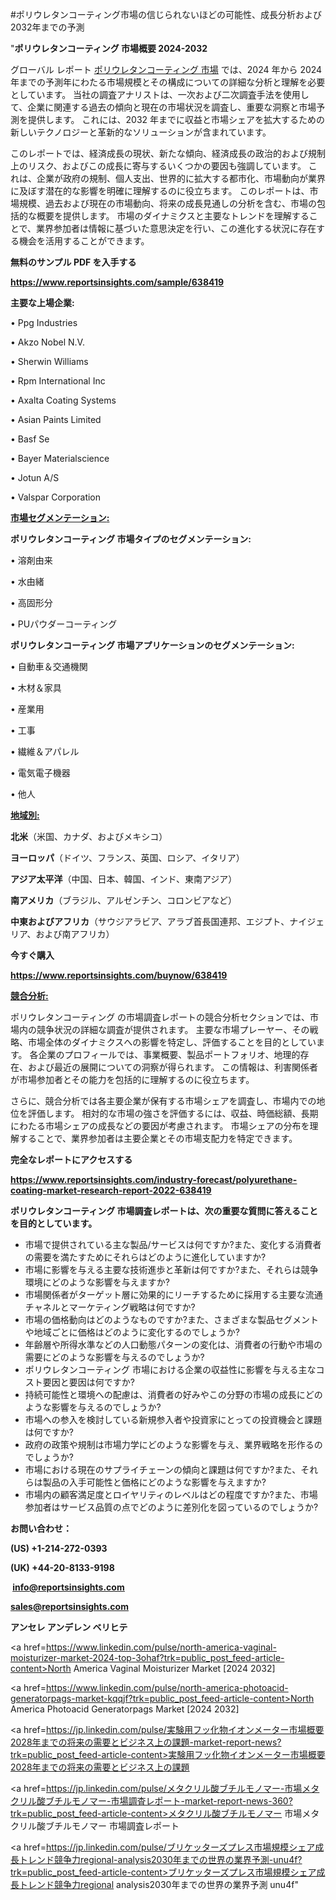 #ポリウレタンコーティング市場の信じられないほどの可能性、成長分析および2032年までの予測

"<strong>ポリウレタンコーティング 市場概要 2024-2032</strong>

グローバル レポート <a href=https://www.reportsinsights.com/sample/638419>ポリウレタンコーティング 市場</a> では、2024 年から 2024 年までの予測年にわたる市場規模とその構成についての詳細な分析と理解を必要としています。 当社の調査アナリストは、一次および二次調査手法を使用して、企業に関連する過去の傾向と現在の市場状況を調査し、重要な洞察と市場予測を提供します。 これには、2032 年までに収益と市場シェアを拡大​​するための新しいテクノロジーと革新的なソリューションが含まれています。

このレポートでは、経済成長の現状、新たな傾向、経済成長の政治的および規制上のリスク、およびこの成長に寄与するいくつかの要因も強調しています。 これは、企業が政府の規制、個人支出、世界的に拡大する都市化、市場動向が業界に及ぼす潜在的な影響を明確に理解するのに役立ちます。 このレポートは、市場規模、過去および現在の市場動向、将来の成長見通しの分析を含む、市場の包括的な概要を提供します。 市場のダイナミクスと主要なトレンドを理解することで、業界参加者は情報に基づいた意思決定を行い、この進化する状況に存在する機会を活用することができます。

<strong><b>無料のサンプル PDF を入手する</b></strong>

<a href=https://www.reportsinsights.com/sample/638419><strong><u>https://www.reportsinsights.com/sample/638419</u></strong></a>

<strong>主要な上場企業:</strong>

• Ppg Industries

• Akzo Nobel N.V.

• Sherwin Williams

• Rpm International Inc

• Axalta Coating Systems

• Asian Paints Limited

• Basf Se

• Bayer Materialscience

• Jotun A/S

• Valspar Corporation

<strong><u>市場セグメンテーション</u></strong><strong><u>:</u></strong>

<strong>ポリウレタンコーティング 市場タイプのセグメンテーション:</strong>

• 溶剤由来

• 水由緒

• 高固形分

• PUパウダーコーティング

<strong>ポリウレタンコーティング 市場アプリケーションのセグメンテーション:</strong>

• 自動車＆交通機関

• 木材＆家具

• 産業用

• 工事

• 繊維＆アパレル

• 電気電子機器

• 他人

<strong><u>地域別</u></strong><strong><u>:</u></strong>

<strong>北米</strong>（米国、カナダ、およびメキシコ）

<strong>ヨーロッパ</strong>（ドイツ、フランス、英国、ロシア、イタリア）

<strong>アジア太平洋</strong>（中国、日本、韓国、インド、東南アジア）

<strong>南アメリカ</strong>（ブラジル、アルゼンチン、コロンビアなど）

<strong>中東およびアフリカ</strong>（サウジアラビア、アラブ首長国連邦、エジプト、ナイジェリア、および南アフリカ）

<strong>今すぐ購入</strong>

<a href=https://www.reportsinsights.com/buynow/638419><strong><u>https://www.reportsinsights.com/buynow/638419</u></strong></a>

<strong><u>競合分析:</u></strong>

ポリウレタンコーティング の市場調査レポートの競合分析セクションでは、市場内の競争状況の詳細な調査が提供されます。 主要な市場プレーヤー、その戦略、市場全体のダイナミクスへの影響を特定し、評価することを目的としています。 各企業のプロフィールでは、事業概要、製品ポートフォリオ、地理的存在、および最近の展開についての洞察が得られます。 この情報は、利害関係者が市場参加者とその能力を包括的に理解するのに役立ちます。

さらに、競合分析では各主要企業が保有する市場シェアを調査し、市場内での地位を評価します。 相対的な市場の強さを評価するには、収益、時価総額、長期にわたる市場シェアの成長などの要因が考慮されます。 市場シェアの分布を理解することで、業界参加者は主要企業とその市場支配力を特定できます。

<strong>完全なレポートにアクセスする</strong>

<a href=https://www.reportsinsights.com/industry-forecast/polyurethane-coating-market-research-report-2022-638419><strong><u><b>https://www.reportsinsights.com/industry-forecast/polyurethane-coating-market-research-report-2022-638419</b></u></strong></a>

<strong><b>ポリウレタンコーティング 市場調査レポートは、次の重要な質問に答えることを目的としています。</b></strong>
<ul>
  <li>市場で提供されている主な製品/サービスは何ですか?また、変化する消費者の需要を満たすためにそれらはどのように進化していますか?</li>
  <li>市場に影響を与える主要な技術進歩と革新は何ですか?また、それらは競争環境にどのような影響を与えますか?</li>
  <li>市場関係者がターゲット層に効果的にリーチするために採用する主要な流通チャネルとマーケティング戦略は何ですか?</li>
  <li>市場の価格動向はどのようなものですか?また、さまざまな製品セグメントや地域ごとに価格はどのように変化するのでしょうか?</li>
  <li>年齢層や所得水準などの人口動態パターンの変化は、消費者の行動や市場の需要にどのような影響を与えるのでしょうか?</li>
  <li>ポリウレタンコーティング 市場における企業の収益性に影響を与える主なコスト要因と要因は何ですか?</li>
  <li>持続可能性と環境への配慮は、消費者の好みやこの分野の市場の成長にどのような影響を与えるのでしょうか?</li>
  <li>市場への参入を検討している新規参入者や投資家にとっての投資機会と課題は何ですか?</li>
  <li>政府の政策や規制は市場力学にどのような影響を与え、業界戦略を形作るのでしょうか?</li>
  <li>市場における現在のサプライチェーンの傾向と課題は何ですか?また、それらは製品の入手可能性と価格にどのような影響を与えますか?</li>
  <li>市場内の顧客満足度とロイヤリティのレベルはどの程度ですか?また、市場参加者はサービス品質の点でどのように差別化を図っているのでしょうか?</li>
</ul>
<strong>お問い合わせ：</strong>

<strong>(US) +1-214-272-0393</strong>

<strong>(UK) +44-20-8133-9198</strong>

<strong> </strong><a href=info@reportsinsights.com><strong><u>info@reportsinsights.com</u></strong></a>

<a href=sales@reportsinsights.com><strong><u>sales@reportsinsights.com</u></strong></a>

<strong>アンセレ アンデレン ベリヒテ</strong>

<a href=https://www.linkedin.com/pulse/north-america-vaginal-moisturizer-market-2024-top-3ohaf?trk=public_post_feed-article-content>North America Vaginal Moisturizer Market [2024 2032]</a>

<a href=https://www.linkedin.com/pulse/north-america-photoacid-generatorpags-market-kqqjf?trk=public_post_feed-article-content>North America Photoacid Generatorpags Market [2024 2032]</a>

<a href=https://jp.linkedin.com/pulse/実験用フッ化物イオンメーター市場概要2028年までの将来の需要とビジネス上の課題-market-report-news?trk=public_post_feed-article-content>実験用フッ化物イオンメーター市場概要2028年までの将来の需要とビジネス上の課題</a>

<a href=https://jp.linkedin.com/pulse/メタクリル酸ブチルモノマー-市場メタクリル酸ブチルモノマー-市場調査レポート-market-report-news-360?trk=public_post_feed-article-content>メタクリル酸ブチルモノマー 市場メタクリル酸ブチルモノマー 市場調査レポート</a>

<a href=https://jp.linkedin.com/pulse/ブリケッターズプレス市場規模シェア成長トレンド競争力regional-analysis2030年までの世界の業界予測-unu4f?trk=public_post_feed-article-content>ブリケッターズプレス市場規模シェア成長トレンド競争力regional analysis2030年までの世界の業界予測 unu4f</a>"
